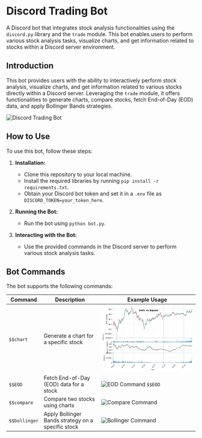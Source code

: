 # Discord Trading Bot
A Discord bot that integrates stock analysis functionalities using the `discord.py` library and the `trade` module. This bot enables users to perform various stock analysis tasks, visualize charts, and get information related to stocks within a Discord server environment.

## Introduction

This bot provides users with the ability to interactively perform stock analysis, visualize charts, and get information related to various stocks directly within a Discord server. Leveraging the `trade` module, it offers functionalities to generate charts, compare stocks, fetch End-of-Day (EOD) data, and apply Bollinger Bands strategies.

![Discord Trading Bot](bot_image.png)

## How to Use

To use this bot, follow these steps:

1. **Installation:**
   - Clone this repository to your local machine.
   - Install the required libraries by running `pip install -r requirements.txt`.
   - Obtain your Discord bot token and set it in a `.env` file as `DISCORD_TOKEN=your_token_here`.

2. **Running the Bot:**
   - Run the bot using `python bot.py`.

3. **Interacting with the Bot:**
   - Use the provided commands in the Discord server to perform various stock analysis tasks.

## Bot Commands

The bot supports the following commands:

| Command          | Description                                      | Example Usage               |
| ---------------- | ------------------------------------------------ | --------------------------- |
| `$$chart`        | Generate a chart for a specific stock             | ![Chart Command](chart.png)|
| `$$EOD`          | Fetch End-of-Day (EOD) data for a stock           | ![EOD Command](EOD.png) `$$EOD`|
| `$$compare`      | Compare two stocks using charts                   | ![Compare Command](compare.png)|
| `$$bollinger`    | Apply Bollinger Bands strategy on a specific stock | ![Bollinger Command](bollinger.png)|
